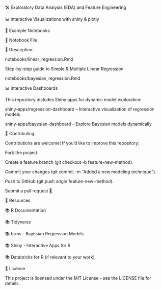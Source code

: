 🛠 Exploratory Data Analysis (EDA) and Feature Engineering

📊 Interactive Visualizations with shiny & plotly

📜 Example Notebooks

📂 Notebook File

📝 Description

notebooks/linear_regression.Rmd

Step-by-step guide to Simple & Multiple Linear Regression

notebooks/bayesian_regression.Rmd

📊 Interactive Dashboards

This repository includes Shiny apps for dynamic model exploration:

shiny-apps/regression-dashboard – Interactive visualization of regression models

shiny-apps/bayesian-dashboard – Explore Bayesian models dynamically

📌 Contributing

Contributions are welcome! If you’d like to improve this repository:

Fork the project.

Create a feature branch (git checkout -b feature-new-method).

Commit your changes (git commit -m "Added a new modeling technique").

Push to GitHub (git push origin feature-new-method).

Submit a pull request 🚀.

📌 Resources

📚 R Documentation

📚 Tidyverse

📚 brms - Bayesian Regression Models

📚 Shiny - Interactive Apps for R

📚 Databricks for R (if relevant to your work)

📝 License

This project is licensed under the MIT License - see the LICENSE file for details.
